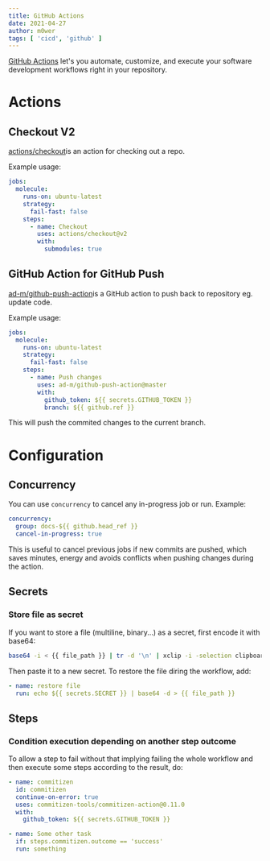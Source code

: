 ```yaml
---
title: GitHub Actions
date: 2021-04-27
author: m0wer
tags: [ 'cicd', 'github' ]
---
```


[GitHub Actions](https://github.com/features/actions) let's you automate,
customize, and execute your software development workflows right in your
repository.

# Actions

## Checkout V2

[actions/checkout](https://github.com/actions/checkout)is an action for
checking out a repo.

Example usage:

```yaml
jobs:
  molecule:
    runs-on: ubuntu-latest
    strategy:
      fail-fast: false
    steps:
      - name: Checkout
        uses: actions/checkout@v2
        with:
          submodules: true
```

## GitHub Action for GitHub Push

[ad-m/github-push-action](https://github.com/ad-m/github-push-action)is a
GitHub action to push back to repository eg. update code.

Example usage:

```yaml
jobs:
  molecule:
    runs-on: ubuntu-latest
    strategy:
      fail-fast: false
    steps:
      - name: Push changes
        uses: ad-m/github-push-action@master
        with:
          github_token: ${{ secrets.GITHUB_TOKEN }}
          branch: ${{ github.ref }}
```

This will push the commited changes to the current branch.

# Configuration

## Concurrency

You can use `concurrency` to cancel any in-progress job or run. Example:

```yaml
concurrency:
  group: docs-${{ github.head_ref }}
  cancel-in-progress: true
```

This is useful to cancel previous jobs if new commits are pushed, which saves
minutes, energy and avoids conflicts when pushing changes during the action.

## Secrets

### Store file as secret

If you want to store a file (multiline, binary...) as a secret, first encode it
with base64:

```bash
base64 -i < {{ file_path }} | tr -d '\n' | xclip -i -selection clipboard
```

Then paste it to a new secret. To restore the file diring the workflow, add:

```yaml
- name: restore file
  run: echo ${{ secrets.SECRET }} | base64 -d > {{ file_path }}
```

## Steps

### Condition execution depending on another step outcome

To allow a step to fail without that implying failing the whole
workflow and then execute some steps according to the result, do:

```yaml
- name: commitizen
  id: commitizen
  continue-on-error: true
  uses: commitizen-tools/commitizen-action@0.11.0
  with:
    github_token: ${{ secrets.GITHUB_TOKEN }}

- name: Some other task
  if: steps.commitizen.outcome == 'success'
  run: something
```
